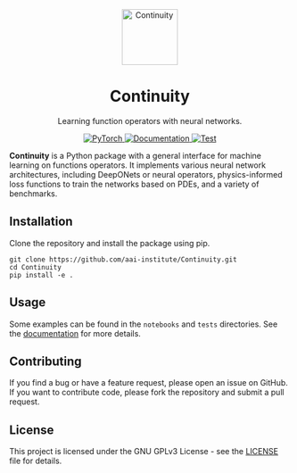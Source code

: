 <div align="center">

<img alt="Continuity" src="https://aai-institute.github.io/Continuity/img/icon.png" width="100">

<h1>Continuity</h1>

Learning function operators with neural networks.

<a href="https://pytorch.org/get-started/locally/">
  <img alt="PyTorch" src="https://img.shields.io/badge/PyTorch-ee4c2c?logo=pytorch&logoColor=white">
</a>
<a href="https://aai-institute.github.io/Continuity/">
  <img alt="Documentation" src="https://img.shields.io/badge/Documentation-blue">
</a>
<a href="https://github.com/aai-institute/Continuity/actions/workflows/test.yml">
  <img alt="Test" src="https://github.com/aai-institute/Continuity/actions/workflows/test.yml/badge.svg">
</a>
</div>

**Continuity** is a Python package with a general interface for machine
learning on functions operators. It implements various neural network
architectures, including DeepONets or neural operators, physics-informed loss
functions to train the networks based on PDEs, and a variety of benchmarks.


## Installation
Clone the repository and install the package using pip.
```
git clone https://github.com/aai-institute/Continuity.git
cd Continuity
pip install -e .
```

## Usage
Some examples can be found in the `notebooks` and `tests` directories. See the
[documentation](https://aai-institute.github.io/Continuity/) for more details.

## Contributing
If you find a bug or have a feature request, please open an issue on GitHub. If
you want to contribute code, please fork the repository and submit a pull
request.

## License
This project is licensed under the GNU GPLv3 License - see the
[LICENSE](LICENSE) file for details.
